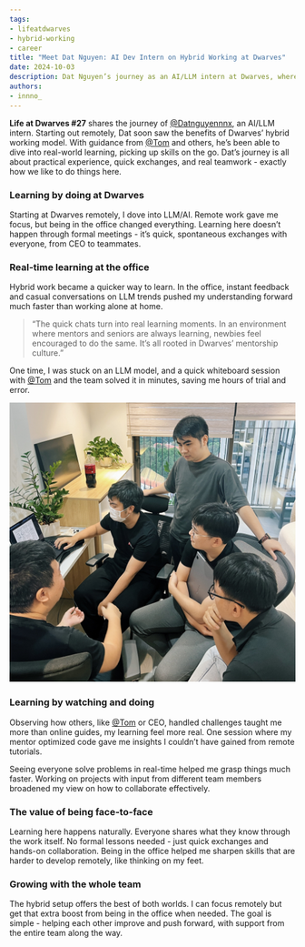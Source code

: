 ```yaml
---
tags: 
- lifeatdwarves
- hybrid-working
- career
title: "Meet Dat Nguyen: AI Dev Intern on Hybrid Working at Dwarves"
date: 2024-10-03
description: Dat Nguyen’s journey as an AI/LLM intern at Dwarves, where hybrid working and hands-on learning create real growth. Discover how mentorship and real-time collaboration shape his experience.
authors: 
- innno_
---
```


**Life at Dwarves #27** shares the journey of [@Datnguyennnx](https://github.com/datnguyennnx), an AI/LLM intern. Starting out remotely, Dat soon saw the benefits of Dwarves’ hybrid working model. With guidance from [@Tom](https://memo.d.foundation/contributor/tom) and others, he’s been able to dive into real-world learning, picking up skills on the go. Dat’s journey is all about practical experience, quick exchanges, and real teamwork - exactly how we like to do things here.

### Learning by doing at Dwarves
Starting at Dwarves remotely, I dove into LLM/AI. Remote work gave me focus, but being in the office changed everything. Learning here doesn’t happen through formal meetings - it’s quick, spontaneous exchanges with everyone, from CEO to teammates.

### Real-time learning at the office
Hybrid work became a quicker way to learn. In the office, instant feedback and casual conversations on LLM trends pushed my understanding forward much faster than working alone at home.

> “The quick chats turn into real learning moments. In an environment where mentors and seniors are always learning, newbies feel encouraged to do the same. It’s all rooted in Dwarves’ mentorship culture.”
> 

One time, I was stuck on an LLM model, and a quick whiteboard session with [@Tom](https://memo.d.foundation/contributor/tom) and the team solved it in minutes, saving me hours of trial and error.

![](assets/life-at-dwarves-dat-nguyen.jpg)

### Learning by watching and doing
Observing how others, like [@Tom](https://memo.d.foundation/contributor/tom) or CEO, handled challenges taught me more than online guides, my learning feel more real. One session where my mentor optimized code gave me insights I couldn’t have gained from remote tutorials.

Seeing everyone solve problems in real-time helped me grasp things much faster. Working on projects with input from different team members broadened my view on how to collaborate effectively.

### The value of being face-to-face
Learning here happens naturally. Everyone shares what they know through the work itself. No formal lessons needed - just quick exchanges and hands-on collaboration. Being in the office helped me sharpen skills that are harder to develop remotely, like thinking on my feet.

### Growing with the whole team
The hybrid setup offers the best of both worlds. I can focus remotely but get that extra boost from being in the office when needed. The goal is simple - helping each other improve and push forward, with support from the entire team along the way.